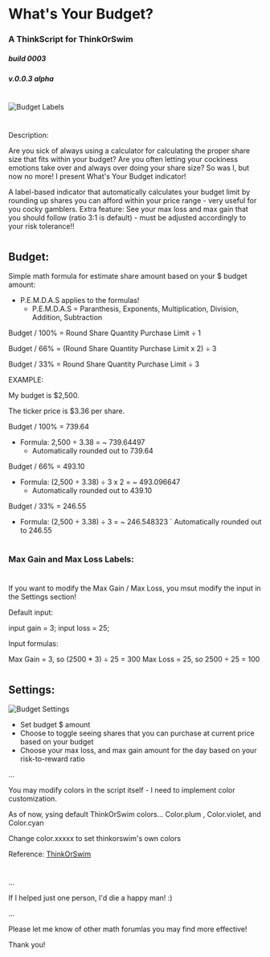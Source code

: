 # What's Your Budget?
### A ThinkScript for ThinkOrSwim

##### build 0003
##### v.0.0.3 alpha

#

![Budget Labels](https://i.imgur.com/6i0qTwG.png)
#

Description:

Are you sick of always using a calculator for calculating the proper share size that fits within your budget? Are you often letting your cockiness emotions take over and always over doing your share size? So was I, but now no more! I present What's Your Budget indicator!

A label-based indicator that automatically calculates your budget limit by rounding up shares you can afford within your price range - very useful for you cocky gamblers. Extra feature: See your max loss and max gain that you should follow (ratio 3:1 is default) - must be adjusted accordingly to your risk tolerance!!

# 

## Budget:

Simple math formula for estimate share amount based on your $ budget amount:

  - P.E.M.D.A.S applies to the formulas!
    - P.E.M.D.A.S = Paranthesis, Exponents, Multiplication, Division, Addition, Subtraction



Budget / 100% = Round Share Quantity Purchase Limit ÷ 1

Budget / 66% = (Round Share Quantity Purchase Limit x 2) ÷ 3

Budget / 33% = Round Share Quantity Purchase Limit ÷ 3


EXAMPLE: 

My budget is $2,500.

The ticker price is $3.36 per share.

Budget / 100% = 739.64
- Formula: 2,500 ÷ 3.38 = ~ 739.64497
    - Automatically rounded out to 739.64
    
Budget / 66% = 493.10
- Formula: (2,500 ÷ 3.38) ÷ 3 x 2 =  ~ 493.096647
  - Automatically rounded out to 439.10

Budget / 33% = 246.55 
- Formula: (2,500 ÷ 3.38) ÷ 3 = ~ 246.548323
  ` Automatically rounded out to 246.55

#

### Max Gain and Max Loss Labels:

#

If you want to modify the Max Gain / Max Loss, you msut modify the input in the Settings section!

Default input:

input gain = 3;
input loss = 25;

Input formulas:

Max Gain = 3, so (2500 * 3) ÷ 25 = 300 
Max Loss = 25, so 2500 ÷ 25 = 100

#

## Settings:

![Budget Settings](https://i.imgur.com/iLVfjTw.png)

  - Set budget $ amount
  - Choose to toggle seeing shares that you can purchase at current price based on your budget
  - Choose your max loss, and max gain amount for the day based on your risk-to-reward ratio

...

You may modify colors in the script itself - I need to implement color customization.

As of now, ysing default ThinkOrSwim colors... Color.plum , Color.violet, and Color.cyan

Change color.xxxxx to set thinkorswim's own colors

Reference: [ThinkOrSwim](https://tlc.thinkorswim.com/center/reference/thinkScript/Constants/Color)

#

...
 
 If I helped just one person, I'd die a happy man! :)
 
...


Please let me know of other math forumlas you may find more effective!

Thank you!
